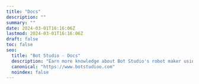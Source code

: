 ```yaml
---
title: "Docs"
description: ""
summary: ""
date: 2024-03-01T16:16:06Z
lastmod: 2024-03-01T16:16:06Z
draft: false
toc: false
seo:
  title: "Bot Studio - Docs"
  description: "Earn more knowledge about Bot Studio's robot maker using this documentation. Click here to learn how to make your robots without any limitations."
  canonical: "https://www.botstudioo.com"
  noindex: false
---
```


